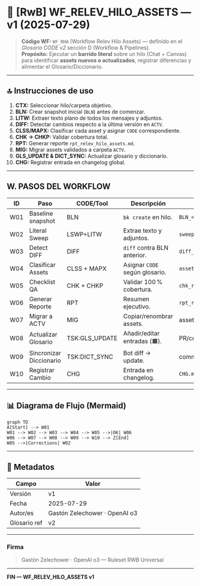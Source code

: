 # 🔄 [RwB] WF\_RELEV\_HILO\_ASSETS — v1 (2025-07-29)

> **Código WF:** `WF_RHA` (Workflow Relev Hilo Assets) — definido en el *Glosario CODE v2* sección D (Workflow & Pipelines).\
> **Propósito:** Ejecutar un **barrido literal** sobre un hilo (Chat + Canvas) para identificar **assets nuevos o actualizados**, registrar diferencias y alimentar el Glosario/Diccionario.

---

## 🔝 Instrucciones de uso

1. **CTX:** Seleccionar hilo/carpeta objetivo.
2. **BLN:** Crear snapshot inicial (`BLN`) antes de comenzar.
3. **LITW:** Extraer texto plano de todos los mensajes y adjuntos.
4. **DIFF:** Detectar cambios respecto a la última versión en `ACTV`.
5. **CLSS/MAPX:** Clasificar cada asset y asignar `CODE` correspondiente.
6. **CHK → CHKP:** Validar cobertura total.
7. **RPT:** Generar reporte `rpt_relev_hilo_assets.md`.
8. **MIG:** Migrar assets validados a carpeta `ACTV`.
9. **GLS\_UPDATE & DICT\_SYNC:** Actualizar glosario y diccionario.
10. **CHG:** Registrar entrada en changelog global.

---

## W. PASOS DEL WORKFLOW

| ID  | Paso                    | CODE/Tool        | Descripción                    | Output                     |
| --- | ----------------------- | ---------------- | ------------------------------ | -------------------------- |
| W01 | Baseline snapshot       | BLN              | `bk create` en hilo.           | `BLN_<date>.zip`           |
| W02 | Literal Sweep           | LSWP+LITW        | Extrae texto y adjuntos.       | `sweep_raw.txt`            |
| W03 | Detect DIFF             | DIFF             | `diff` contra BLN anterior.    | `diff_report.md`           |
| W04 | Clasificar Assets       | CLSS + MAPX      | Asignar `CODE` según glosario. | `assets_classified.csv`    |
| W05 | Checklist QA            | CHK + CHKP       | Validar 100 % cobertura.       | `chk_results.md`           |
| W06 | Generar Reporte         | RPT              | Resumen ejecutivo.             | `rpt_relev_hilo_assets.md` |
| W07 | Migrar a ACTV           | MIG              | Copiar/renombrar assets.       | assets en `/ACTV`          |
| W08 | Actualizar Glosario     | TSK\:GLS\_UPDATE | Añadir/editar entradas (🟧).   | PR/commit                  |
| W09 | Sincronizar Diccionario | TSK\:DICT\_SYNC  | Bot diff → update.             | commit                     |
| W10 | Registrar Cambio        | CHG              | Entrada en changelog.          | `CHG.md`                   |

---

## 📊 Diagrama de Flujo (Mermaid)

```mermaid
graph TD
A[Start] --> W01
W01 --> W02 --> W03 --> W04 --> W05 -->|OK| W06
W06 --> W07 --> W08 --> W09 --> W10 --> Z[End]
W05 -->|Corrections| W02
```

---

## 📝 Metadatos

| Campo        | Valor                         |
| ------------ | ----------------------------- |
| Versión      | v1                            |
| Fecha        | 2025-07-29                    |
| Autor/es     | Gastón Zelechower · OpenAI o3 |
| Glosario ref | v2                            |

---

### Firma

> Gastón Zelechower · OpenAI o3 — Ruleset RWB Universal

---

**FIN — WF\_RELEV\_HILO\_ASSETS v1**

